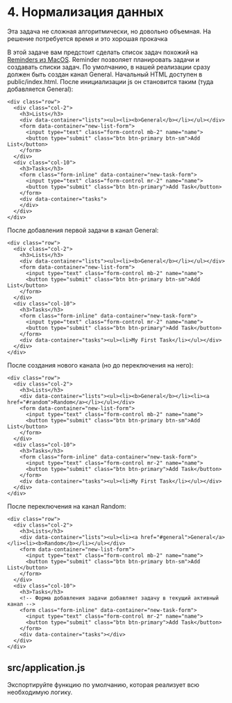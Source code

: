 # 4. Нормализация данных

Эта задача не сложная алгоритмически, но довольно объемная. На решение потребуется время и это хорошая прокачка

В этой задаче вам предстоит сделать список задач похожий на [Reminders из MacOS](https://www.google.com/search?newwindow=1&biw=1024&bih=533&tbm=isch&sxsrf=ACYBGNQ7ABS06nycpepOKbmdXbAuYTdHSA:1576370162648&sa=1&ei=8n_1XdKLJ4ju_QaEsqHYDA&q=macos+reminders&oq=macos+reminders&gs_l=img.3..35i39j0i8i30j0i24l8.0.0..8492...0.0..0.90.173.2......0......gws-wiz-img.VFxzlxXgPHw&ved=0ahUKEwjSzNC8tLbmAhUId98KHQRZCMsQ4dUDCAc&uact=5). Reminder позволяет планировать задачи и создавать списки задач. По умолчанию, в нашей реализации сразу должен быть создан канал General. Начальный HTML доступен в public/index.html. После инициализации js он становится таким (туда добавляется General):
```
<div class="row">
  <div class="col-2">
    <h3>Lists</h3>
    <div data-container="lists"><ul><li><b>General</b></li></ul></div>
    <form data-container="new-list-form">
      <input type="text" class="form-control mb-2" name="name">
      <button type="submit" class="btn btn-primary btn-sm">Add List</button>
    </form>
  </div>
  <div class="col-10">
    <h3>Tasks</h3>
    <form class="form-inline" data-container="new-task-form">
      <input type="text" class="form-control mr-2" name="name">
      <button type="submit" class="btn btn-primary">Add Task</button>
    </form>
    <div data-container="tasks">
    </div>
  </div>
</div>
```

После добавления первой задачи в канал General:
```
<div class="row">
  <div class="col-2">
    <h3>Lists</h3>
    <div data-container="lists"><ul><li><b>General</b></li></ul></div>
    <form data-container="new-list-form">
      <input type="text" class="form-control mb-2" name="name">
      <button type="submit" class="btn btn-primary btn-sm">Add List</button>
    </form>
  </div>
  <div class="col-10">
    <h3>Tasks</h3>
    <form class="form-inline" data-container="new-task-form">
      <input type="text" class="form-control mr-2" name="name">
      <button type="submit" class="btn btn-primary">Add Task</button>
    </form>
    <div data-container="tasks"><ul><li>My First Task</li></ul></div>
  </div>
</div>
```

После создания нового канала (но до переключения на него):
```
<div class="row">
  <div class="col-2">
    <h3>Lists</h3>
    <div data-container="lists"><ul><li><b>General</b></li><li><a href="#random">Random</a></li></ul></div>
    <form data-container="new-list-form">
      <input type="text" class="form-control mb-2" name="name">
      <button type="submit" class="btn btn-primary btn-sm">Add List</button>
    </form>
  </div>
  <div class="col-10">
    <h3>Tasks</h3>
    <form class="form-inline" data-container="new-task-form">
      <input type="text" class="form-control mr-2" name="name">
      <button type="submit" class="btn btn-primary">Add Task</button>
    </form>
    <div data-container="tasks"><ul><li>My First Task</li></ul></div>
  </div>
</div>
```

После переключения на канал Random:
```
<div class="row">
  <div class="col-2">
    <h3>Lists</h3>
    <div data-container="lists"><ul><li><a href="#general">General</a></li><li><b>Random</b></li></ul></div>
    <form data-container="new-list-form">
      <input type="text" class="form-control mb-2" name="name">
      <button type="submit" class="btn btn-primary btn-sm">Add List</button>
    </form>
  </div>
  <div class="col-10">
    <h3>Tasks</h3>
    <!-- Форма добавления задачи добавляет задачу в текущий активный канал -->
    <form class="form-inline" data-container="new-task-form">
      <input type="text" class="form-control mr-2" name="name">
      <button type="submit" class="btn btn-primary">Add Task</button>
    </form>
    <div data-container="tasks"></div>
  </div>
</div>
```

## src/application.js

Экспортируйте функцию по умолчанию, которая реализует всю необходимую логику.
